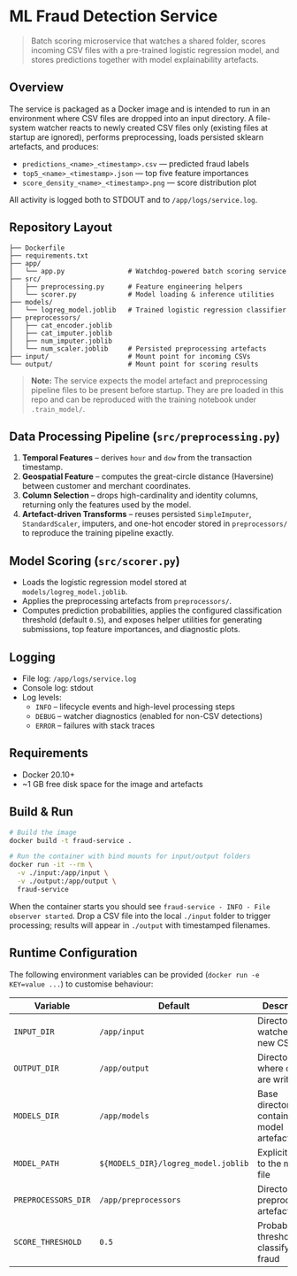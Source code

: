 # ML Fraud Detection Service

> Batch scoring microservice that watches a shared folder, scores incoming CSV files with a pre-trained logistic regression model, and stores predictions together with model explainability artefacts.

## Overview

The service is packaged as a Docker image and is intended to run in an environment where CSV files are dropped into an input directory. A file-system watcher reacts to newly created CSV files only (existing files at startup are ignored), performs preprocessing, loads persisted sklearn artefacts, and produces:
- `predictions_<name>_<timestamp>.csv` — predicted fraud labels
- `top5_<name>_<timestamp>.json` — top five feature importances
- `score_density_<name>_<timestamp>.png` — score distribution plot

All activity is logged both to STDOUT and to `/app/logs/service.log`.

## Repository Layout

```
├── Dockerfile
├── requirements.txt
├── app/
│   └── app.py                # Watchdog-powered batch scoring service
├── src/
│   ├── preprocessing.py      # Feature engineering helpers
│   └── scorer.py             # Model loading & inference utilities
├── models/
│   └── logreg_model.joblib   # Trained logistic regression classifier
├── preprocessors/
│   ├── cat_encoder.joblib
│   ├── cat_imputer.joblib
│   ├── num_imputer.joblib
│   └── num_scaler.joblib     # Persisted preprocessing artefacts
├── input/                    # Mount point for incoming CSVs
└── output/                   # Mount point for scoring results
```

> **Note:** The service expects the model artefact and preprocessing pipeline files to be present before startup. They are pre loaded in this repo and can be reproduced with the training notebook under `.train_model/`.

## Data Processing Pipeline (`src/preprocessing.py`)

1. **Temporal Features** – derives `hour` and `dow` from the transaction timestamp.
2. **Geospatial Feature** – computes the great-circle distance (Haversine) between customer and merchant coordinates.
3. **Column Selection** – drops high-cardinality and identity columns, returning only the features used by the model.
4. **Artefact-driven Transforms** – reuses persisted `SimpleImputer`, `StandardScaler`, imputers, and one-hot encoder stored in `preprocessors/` to reproduce the training pipeline exactly.

## Model Scoring (`src/scorer.py`)

- Loads the logistic regression model stored at `models/logreg_model.joblib`.
- Applies the preprocessing artefacts from `preprocessors/`.
- Computes prediction probabilities, applies the configured classification threshold (default `0.5`), and exposes helper utilities for generating submissions, top feature importances, and diagnostic plots.

## Logging

- File log: `/app/logs/service.log`
- Console log: stdout
- Log levels:
  - `INFO` – lifecycle events and high-level processing steps
  - `DEBUG` – watcher diagnostics (enabled for non-CSV detections)
  - `ERROR` – failures with stack traces

## Requirements

- Docker 20.10+
- ~1 GB free disk space for the image and artefacts

## Build & Run

```bash
# Build the image
docker build -t fraud-service .

# Run the container with bind mounts for input/output folders
docker run -it --rm \
  -v ./input:/app/input \
  -v ./output:/app/output \
  fraud-service
```

When the container starts you should see `fraud-service - INFO - File observer started`. Drop a CSV file into the local `./input` folder to trigger processing; results will appear in `./output` with timestamped filenames.

## Runtime Configuration

The following environment variables can be provided (`docker run -e KEY=value ...`) to customise behaviour:

| Variable | Default | Description |
|----------|---------|-------------|
| `INPUT_DIR` | `/app/input` | Directory watched for new CSV files |
| `OUTPUT_DIR` | `/app/output` | Directory where outputs are written |
| `MODELS_DIR` | `/app/models` | Base directory containing the model artefact |
| `MODEL_PATH` | `${MODELS_DIR}/logreg_model.joblib` | Explicit path to the model file |
| `PREPROCESSORS_DIR` | `/app/preprocessors` | Directory with preprocessing artefacts |
| `SCORE_THRESHOLD` | `0.5` | Probability threshold for classifying fraud |
